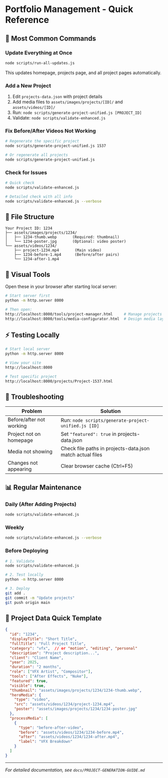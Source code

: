# Portfolio Management - Quick Reference

## 🚀 Most Common Commands

### Update Everything at Once
```bash
node scripts/run-all-updates.js
```
This updates homepage, projects page, and all project pages automatically.

### Add a New Project
1. Edit `projects-data.json` with project details
2. Add media files to `assets/images/projects/[ID]/` and `assets/videos/[ID]/`
3. Run: `node scripts/generate-project-unified.js [PROJECT_ID]`
4. Validate: `node scripts/validate-enhanced.js`

### Fix Before/After Videos Not Working
```bash
# Regenerate the specific project
node scripts/generate-project-unified.js 1537

# Or regenerate all projects
node scripts/generate-project-unified.js
```

### Check for Issues
```bash
# Quick check
node scripts/validate-enhanced.js

# Detailed check with all info
node scripts/validate-enhanced.js --verbose
```

## 📁 File Structure

```
Your Project ID: 1234
├── assets/images/projects/1234/
│   ├── 1234-thumb.webp       (Required: thumbnail)
│   └── 1234-poster.jpg       (Optional: video poster)
└── assets/videos/1234/
    ├── project-1234.mp4       (Main video)
    ├── 1234-before-1.mp4      (Before/after pairs)
    └── 1234-after-1.mp4
```

## 🎨 Visual Tools

Open these in your browser after starting local server:

```bash
# Start server first
python -m http.server 8000

# Then open:
http://localhost:8000/tools/project-manager.html     # Manage projects visually
http://localhost:8000/tools/media-configurator.html  # Design media layouts
```

## ⚡ Testing Locally

```bash
# Start local server
python -m http.server 8000

# View your site
http://localhost:8000

# Test specific project
http://localhost:8000/projects/Project-1537.html
```

## 🔧 Troubleshooting

| Problem | Solution |
|---------|----------|
| Before/after not working | Run: `node scripts/generate-project-unified.js [ID]` |
| Project not on homepage | Set `"featured": true` in projects-data.json |
| Media not showing | Check file paths in projects-data.json match actual files |
| Changes not appearing | Clear browser cache (Ctrl+F5) |

## 📊 Regular Maintenance

### Daily (After Adding Projects)
```bash
node scripts/validate-enhanced.js
```

### Weekly
```bash
node scripts/validate-enhanced.js --verbose
```

### Before Deploying
```bash
# 1. Validate
node scripts/validate-enhanced.js

# 2. Test locally
python -m http.server 8000

# 3. Deploy
git add .
git commit -m "Update projects"
git push origin main
```

## 🎯 Project Data Quick Template

```json
{
  "id": "1234",
  "displayTitle": "Short Title",
  "fullTitle": "Full Project Title",
  "category": "vfx",  // or "motion", "editing", "personal"
  "description": "Project description...",
  "client": "Client Name",
  "year": 2025,
  "duration": "2 months",
  "role": ["VFX Artist", "Compositor"],
  "tools": ["After Effects", "Nuke"],
  "featured": true,
  "visible": true,
  "thumbnail": "assets/images/projects/1234/1234-thumb.webp",
  "heroMedia": {
    "type": "video",
    "src": "assets/videos/1234/project-1234.mp4",
    "poster": "assets/images/projects/1234/1234-poster.jpg"
  },
  "processMedia": [
    {
      "type": "before-after-video",
      "before": "assets/videos/1234/1234-before.mp4",
      "after": "assets/videos/1234/1234-after.mp4",
      "label": "VFX Breakdown"
    }
  ]
}
```

---
*For detailed documentation, see `docs/PROJECT-GENERATION-GUIDE.md`*